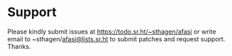 # Support

Please kindly submit issues at https://todo.sr.ht/~sthagen/afasi or write email to ~sthagen/afasi@lists.sr.ht to submit patches and request support. Thanks.
